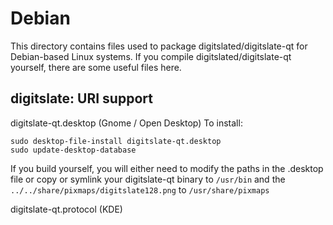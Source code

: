 
Debian
====================
This directory contains files used to package digitslated/digitslate-qt
for Debian-based Linux systems. If you compile digitslated/digitslate-qt yourself, there are some useful files here.

## digitslate: URI support ##


digitslate-qt.desktop  (Gnome / Open Desktop)
To install:

	sudo desktop-file-install digitslate-qt.desktop
	sudo update-desktop-database

If you build yourself, you will either need to modify the paths in
the .desktop file or copy or symlink your digitslate-qt binary to `/usr/bin`
and the `../../share/pixmaps/digitslate128.png` to `/usr/share/pixmaps`

digitslate-qt.protocol (KDE)


